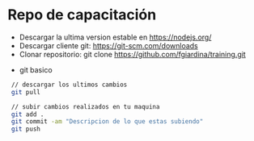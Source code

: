 # Repo de capacitación

- Descargar la ultima version estable en https://nodejs.org/
- Descargar cliente git: https://git-scm.com/downloads
- Clonar repositorio: git clone https://github.com/fgiardina/training.git

* git basico
  
```sh
 // descargar los ultimos cambios
 git pull

 // subir cambios realizados en tu maquina
 git add . 
 git commit -am "Descripcion de lo que estas subiendo" 
 git push

 
```